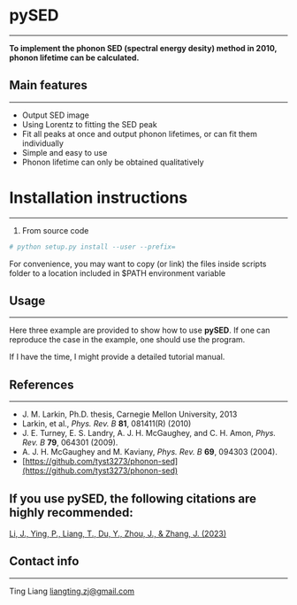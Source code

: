 # pySED
--------------------------
**To implement the phonon SED (spectral energy desity) method in 2010, phonon lifetime can be calculated.** 

## Main features
-------------
- Output SED image 
- Using Lorentz to fitting the SED peak 
- Fit all peaks at once and output phonon lifetimes, or can fit them individually
- Simple and easy to use
- Phonon lifetime can only be obtained qualitatively

# Installation instructions
--------------------------

1) From source code
```python
# python setup.py install --user --prefix=
```

For convenience, you may want to copy (or link) the files inside scripts
folder to a location included in $PATH environment variable

## Usage
--------------------------
Here three example are provided to show how to use **pySED**. 
If one can reproduce the case in the example, one should use the program.

If I have the time, I might provide a detailed tutorial manual.

## References
--------------------------
* J. M. Larkin, Ph.D. thesis, Carnegie Mellon University, 2013
* Larkin, et al., *Phys. Rev. B* **81**, 081411(R) (2010)
* J. E. Turney, E. S. Landry, A. J. H. McGaughey, and C. H. Amon, *Phys. Rev. B* **79**, 064301 (2009).
* A. J. H. McGaughey and M. Kaviany, *Phys. Rev. B* **69**, 094303 (2004).
* [https://github.com/tyst3273/phonon-sed](https://github.com/tyst3273/phonon-sed)

## If you use **pySED**, the following citations are highly recommended:

[Li, J., Ying, P., Liang, T., Du, Y., Zhou, J., & Zhang, J. (2023)](https://doi.org/10.1039/D2CP05673A)

## Contact info
---------------------------------------------------------
Ting Liang
liangting.zj@gmail.com

